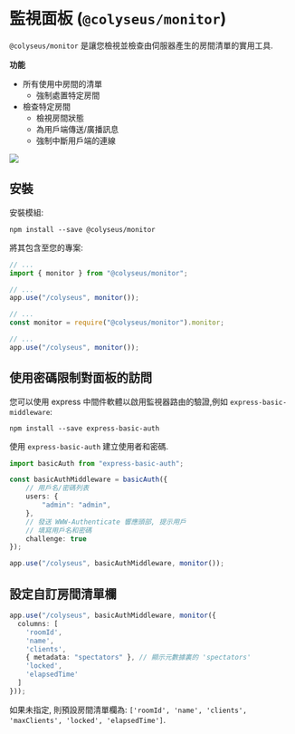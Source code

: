 # 監視面板 (`@colyseus/monitor`)

`@colyseus/monitor` 是讓您檢視並檢查由伺服器產生的房間清單的實用工具.

**功能**

- 所有使用中房間的清單
    - 強制處置特定房間
- 檢查特定房間
    - 檢視房間狀態
    - 為用戶端傳送/廣播訊息
    - 強制中斷用戶端的連線

<img src="https://github.com/colyseus/colyseus-monitor/raw/master/media/demo.gif?raw=true" />

## 安裝

安裝模組:

```
npm install --save @colyseus/monitor
```

將其包含至您的專案:

```typescript fct_label="TypeScript"
// ...
import { monitor } from "@colyseus/monitor";

// ...
app.use("/colyseus", monitor());
```

```javascript fct_label="JavaScript"
// ...
const monitor = require("@colyseus/monitor").monitor;

// ...
app.use("/colyseus", monitor());
```


## 使用密碼限制對面板的訪問

您可以使用 express 中間件軟體以啟用監視器路由的驗證,例如 `express-basic-middleware`:

```
npm install --save express-basic-auth
```

使用 `express-basic-auth` 建立使用者和密碼.

```typescript
import basicAuth from "express-basic-auth";

const basicAuthMiddleware = basicAuth({
    // 用戶名/密碼列表
    users: {
        "admin": "admin",
    },
    // 發送 WWW-Authenticate 響應頭部, 提示用戶
    // 填寫用戶名和密碼
    challenge: true
});

app.use("/colyseus", basicAuthMiddleware, monitor());
```

## 設定自訂房間清單欄

```typescript
app.use("/colyseus", basicAuthMiddleware, monitor({
  columns: [
    'roomId',
    'name',
    'clients',
    { metadata: "spectators" }, // 顯示元數據裏的 'spectators'
    'locked',
    'elapsedTime'
  ]
}));
```

如果未指定, 則預設房間清單欄為: `['roomId', 'name', 'clients', 'maxClients', 'locked', 'elapsedTime']`.
